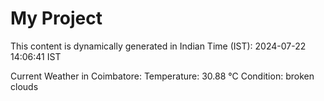 # My Project

This content is dynamically generated in Indian Time (IST): 2024-07-22 14:06:41 IST


Current Weather in Coimbatore:
Temperature: 30.88 °C
Condition: broken clouds
